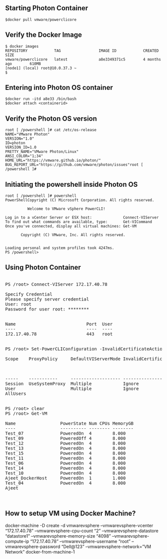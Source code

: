 
## Starting Photon Container

```
$docker pull vmware/powerclicore
```

## Verify the Docker Image

```
$ docker images
REPOSITORY            TAG                 IMAGE ID            CREATED             SIZE
vmware/powerclicore   latest              a8e3349371c5        4 months ago        610MB
[node1] (local) root@10.0.37.3 ~
$
```

## Entering into Photon OS container

```
$docker run -itd a8e33 /bin/bash
$docker attach <containerid>
```



## Verify the Photon OS version

```
root [ /powershell ]# cat /etc/os-release
NAME="VMware Photon"
VERSION="1.0"
ID=photon
VERSION_ID=1.0
PRETTY_NAME="VMware Photon/Linux"
ANSI_COLOR="1;34"
HOME_URL="https://vmware.github.io/photon/"
BUG_REPORT_URL="https://github.com/vmware/photon/issues"root [ /powershell ]#

```

## Initiating the powershell inside Photon OS

```
root [ /powershell ]# powershell
PowerShellCopyright (C) Microsoft Corporation. All rights reserved.

          Welcome to VMware vSphere PowerCLI!

Log in to a vCenter Server or ESX host:              Connect-VIServer
To find out what commands are available, type:       Get-VICommand
Once you've connected, display all virtual machines: Get-VM

       Copyright (C) VMware, Inc. All rights reserved.


Loading personal and system profiles took 4247ms.
PS /powershell>
```

## Using Photon Container
<pre>

PS /root> Connect-VIServer 172.17.40.78

Specify Credential
Please specify server credential
User: root
Password for user root: ********


Name                           Port  User
----                           ----  ----
172.17.40.78                   443   root


PS /root> Set-PowerCLIConfiguration -InvalidCertificateAction ignore -confirm:$false

Scope    ProxyPolicy     DefaultVIServerMode InvalidCertificateAction  Display
                                                                       Depreca
                                                                       tionWar
                                                                       nings
-----    -----------     ------------------- ------------------------  -------
Session  UseSystemProxy  Multiple            Ignore                    True
User                     Multiple            Ignore
AllUsers


PS /root> clear
PS /root> Get-VM

Name                 PowerState Num CPUs MemoryGB
----                 ---------- -------- --------
Test_07              PoweredOn  4        8.000
Test_09              PoweredOff 4        8.000
Test_12              PoweredOn  4        8.000
Test_13              PoweredOn  4        8.000
Test_15              PoweredOn  4        8.000
Test_11              PoweredOn  4        8.000
Test_06              PoweredOn  4        8.000
Test_14              PoweredOn  4        8.000
Test_10              PoweredOn  4        8.000
Ajeet_DockerHost     PoweredOn  1        1.000
Test_04              PoweredOn  4        8.000
Ajeet


</pre>
## How to setup VM using Docker Machine?


docker-machine -D create -d vmwarevsphere –vmwarevsphere-vcenter “172.17.40.78” –vmwarevsphere-cpu-count “2”   –vmwarevsphere-datastore “datastore1”  –vmwarevsphere-memory-size
“4098” –vmwarevsphere-compute-ip “172.17.40.78” –vmwarevsphere-username “root” –vmwarevsphere-password “Dell@123” –vmwarevsphere-network=”VM
Network” docker-from-machine-1
